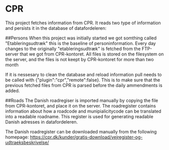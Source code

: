 CPR
============

This project fetches information from CPR.
It reads two type of information and persists it in the database of datafordeleren:

##Persons
When this project was initially started we got somthing called "Etableringsudtræk" this is the baseline of personinformation.
Every day changes to the originally "etableringsudtræk" is fetched from the FTP-server that we got from CPR-kontoret.
All files is stored on the filesystem on the server, and the files is not keept by CPR-kontoret for more than two month

If it is nessesary to clean the database and reload information pull needs to be called with {"plugin":"cpr","remote":false}.
This is to make sure that the previous fetched files from CPR is parsed before the daily ammendments is added.

##Roads
The Danish roadregiser is imported manually by copying the file from CPR-kontoret, and place it on the server.
The roadregister contains information about how a roadcode and munipialicitycode can be translated into a readable roadname.
This register is used for generating readable Danish adresses in datafordeleren.


The Danish roadregister can be downloaded manually from the following homepage:
https://cpr.dk/kunder/gratis-download/vejregister-og-udtraeksbeskrivelse/



